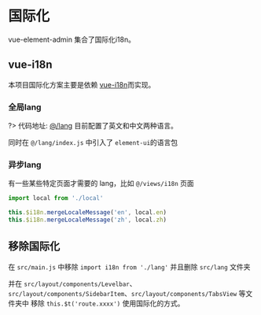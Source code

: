 # 国际化
vue-element-admin 集合了国际化i18n。

## vue-i18n
本项目国际化方案主要是依赖 [vue-i18n](https://github.com/kazupon/vue-i18n)而实现。

### 全局lang
?> 代码地址: [@/lang](https://github.com/PanJiaChen/vue-element-admin/tree/master/src/lang)
目前配置了英文和中文两种语言。

同时在 `@/lang/index.js` 中引入了 `element-ui`的语言包

### 异步lang
有一些某些特定页面才需要的 lang，比如 `@/views/i18n` 页面
```js
import local from './local'

this.$i18n.mergeLocaleMessage('en', local.en)
this.$i18n.mergeLocaleMessage('zh', local.zh)
```

## 移除国际化

在 `src/main.js` 中移除 `import i18n from './lang'` 并且删除 `src/lang` 文件夹

并在 `src/layout/components/Levelbar`、`src/layout/components/SidebarItem`、`src/layout/components/TabsView` 等文件夹中 移除 `this.$t('route.xxxx')` 使用国际化的方式。
